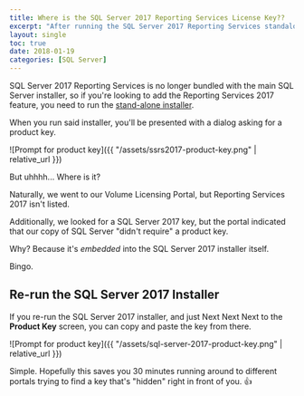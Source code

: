 ```yaml
---
title: Where is the SQL Server 2017 Reporting Services License Key??
excerpt: "After running the SQL Server 2017 Reporting Services standalone installer, you'll be presented with a dialog asking for a Product Key.  Where is it??"
layout: single
toc: true
date: 2018-01-19
categories: [SQL Server]
---
```

SQL Server 2017 Reporting Services is no longer bundled with the main SQL Server installer, so if you're looking to add the Reporting Services 2017 feature, you need to run the [stand-alone installer](https://www.microsoft.com/en-us/download/details.aspx?id=55252).

When you run said installer, you'll be presented with a dialog asking for a product key.

![Prompt for product key]({{ "/assets/ssrs2017-product-key.png" | relative_url }})

But uhhhh... Where is it?

Naturally, we went to our Volume Licensing Portal, but Reporting Services 2017 isn't listed.  

Additionally, we looked for a SQL Server 2017 key, but the portal indicated that our copy of SQL Server "didn't require" a product key.

Why?  Because it's *embedded* into the SQL Server 2017 installer itself.

Bingo.

## Re-run the SQL Server 2017 Installer
If you re-run the SQL Server 2017 installer, and just Next Next Next to the **Product Key** screen, you can copy and paste the key from there.

![Prompt for product key]({{ "/assets/sql-server-2017-product-key.png" | relative_url }})

Simple.  Hopefully this saves you 30 minutes running around to different portals trying to find a key that's "hidden" right in front of you. 👍
